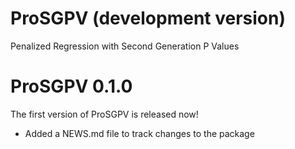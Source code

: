 # ProSGPV (development version)

Penalized Regression with Second Generation P Values

# ProSGPV 0.1.0

The first version of ProSGPV is released now!

* Added a NEWS.md file to track changes to the package
